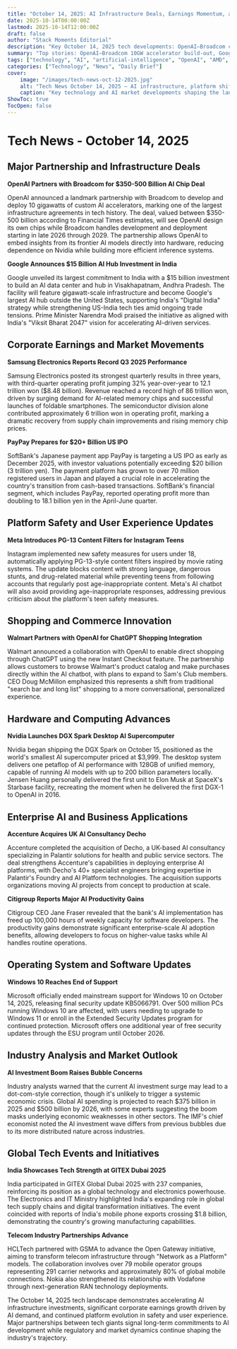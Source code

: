 ```yaml
---
title: "October 14, 2025: AI Infrastructure Deals, Earnings Momentum, and Global Tech Policy"
date: 2025-10-14T00:00:00Z
lastmod: 2025-10-14T12:00:00Z
draft: false
author: "Stack Moments Editorial"
description: "Key October 14, 2025 tech developments: OpenAI–Broadcom custom accelerator program, Google’s India AI hub, Samsung’s surging chip-driven earnings, Windows 10 end-of-support milestone, and global telecom + AI infrastructure partnerships."
summary: "Top stories: OpenAI–Broadcom 10GW accelerator build-out, Google $15B India AI hub, Samsung Q3 rebound, Windows 10 EoS, PayPay IPO plans, Nvidia DGX Spark launch, Walmart–ChatGPT shopping, Meta teen safety filters, India at GITEX, telecom Open Gateway advances."
tags: ["technology", "AI", "artificial-intelligence", "OpenAI", "AMD", "Anthropic", "startups", "India", "funding", "daily-news"]
categories: ["Technology", "News", "Daily Brief"]
cover:
    image: "/images/tech-news-oct-12-2025.jpg"
    alt: "Tech News October 14, 2025 — AI infrastructure, platform shifts, and market signals"
    caption: "Key technology and AI market developments shaping the landscape on October 14, 2025"
ShowToc: true
TocOpen: false
---
```

# **Tech News - October 14, 2025**

## **Major Partnership and Infrastructure Deals**

**OpenAI Partners with Broadcom for \$350-500 Billion AI Chip Deal**

OpenAI announced a landmark partnership with Broadcom to develop and deploy 10 gigawatts of custom AI accelerators, marking one of the largest infrastructure agreements in tech history. The deal, valued between \$350-500 billion according to Financial Times estimates, will see OpenAI design its own chips while Broadcom handles development and deployment starting in late 2026 through 2029. The partnership allows OpenAI to embed insights from its frontier AI models directly into hardware, reducing dependence on Nvidia while building more efficient inference systems.

**Google Announces \$15 Billion AI Hub Investment in India**

Google unveiled its largest commitment to India with a \$15 billion investment to build an AI data center and hub in Visakhapatnam, Andhra Pradesh. The facility will feature gigawatt-scale infrastructure and become Google's largest AI hub outside the United States, supporting India's "Digital India" strategy while strengthening US-India tech ties amid ongoing trade tensions. Prime Minister Narendra Modi praised the initiative as aligned with India's "Viksit Bharat 2047" vision for accelerating AI-driven services.

## **Corporate Earnings and Market Movements**

**Samsung Electronics Reports Record Q3 2025 Performance**

Samsung Electronics posted its strongest quarterly results in three years, with third-quarter operating profit jumping 32% year-over-year to 12.1 trillion won (\$8.48 billion). Revenue reached a record high of 86 trillion won, driven by surging demand for AI-related memory chips and successful launches of foldable smartphones. The semiconductor division alone contributed approximately 6 trillion won in operating profit, marking a dramatic recovery from supply chain improvements and rising memory chip prices.

**PayPay Prepares for \$20+ Billion US IPO**

SoftBank's Japanese payment app PayPay is targeting a US IPO as early as December 2025, with investor valuations potentially exceeding \$20 billion (3 trillion yen). The payment platform has grown to over 70 million registered users in Japan and played a crucial role in accelerating the country's transition from cash-based transactions. SoftBank's financial segment, which includes PayPay, reported operating profit more than doubling to 18.1 billion yen in the April-June quarter.

## **Platform Safety and User Experience Updates**

**Meta Introduces PG-13 Content Filters for Instagram Teens**

Instagram implemented new safety measures for users under 18, automatically applying PG-13-style content filters inspired by movie rating systems. The update blocks content with strong language, dangerous stunts, and drug-related material while preventing teens from following accounts that regularly post age-inappropriate content. Meta's AI chatbot will also avoid providing age-inappropriate responses, addressing previous criticism about the platform's teen safety measures.

## **Shopping and Commerce Innovation**

**Walmart Partners with OpenAI for ChatGPT Shopping Integration**

Walmart announced a collaboration with OpenAI to enable direct shopping through ChatGPT using the new Instant Checkout feature. The partnership allows customers to browse Walmart's product catalog and make purchases directly within the AI chatbot, with plans to expand to Sam's Club members. CEO Doug McMillon emphasized this represents a shift from traditional "search bar and long list" shopping to a more conversational, personalized experience.

## **Hardware and Computing Advances**

**Nvidia Launches DGX Spark Desktop AI Supercomputer**

Nvidia began shipping the DGX Spark on October 15, positioned as the world's smallest AI supercomputer priced at \$3,999. The desktop system delivers one petaflop of AI performance with 128GB of unified memory, capable of running AI models with up to 200 billion parameters locally. Jensen Huang personally delivered the first unit to Elon Musk at SpaceX's Starbase facility, recreating the moment when he delivered the first DGX-1 to OpenAI in 2016.

## **Enterprise AI and Business Applications**

**Accenture Acquires UK AI Consultancy Decho**

Accenture completed the acquisition of Decho, a UK-based AI consultancy specializing in Palantir solutions for health and public service sectors. The deal strengthens Accenture's capabilities in deploying enterprise AI platforms, with Decho's 40+ specialist engineers bringing expertise in Palantir's Foundry and AI Platform technologies. The acquisition supports organizations moving AI projects from concept to production at scale.

**Citigroup Reports Major AI Productivity Gains**

Citigroup CEO Jane Fraser revealed that the bank's AI implementation has freed up 100,000 hours of weekly capacity for software developers. The productivity gains demonstrate significant enterprise-scale AI adoption benefits, allowing developers to focus on higher-value tasks while AI handles routine operations.

## **Operating System and Software Updates**

**Windows 10 Reaches End of Support**

Microsoft officially ended mainstream support for Windows 10 on October 14, 2025, releasing final security update KB5066791. Over 500 million PCs running Windows 10 are affected, with users needing to upgrade to Windows 11 or enroll in the Extended Security Updates program for continued protection. Microsoft offers one additional year of free security updates through the ESU program until October 2026.

## **Industry Analysis and Market Outlook**

**AI Investment Boom Raises Bubble Concerns**

Industry analysts warned that the current AI investment surge may lead to a dot-com-style correction, though it's unlikely to trigger a systemic economic crisis. Global AI spending is projected to reach \$375 billion in 2025 and \$500 billion by 2026, with some experts suggesting the boom masks underlying economic weaknesses in other sectors. The IMF's chief economist noted the AI investment wave differs from previous bubbles due to its more distributed nature across industries.

## **Global Tech Events and Initiatives**

**India Showcases Tech Strength at GITEX Dubai 2025**

India participated in GITEX Global Dubai 2025 with 237 companies, reinforcing its position as a global technology and electronics powerhouse. The Electronics and IT Ministry highlighted India's expanding role in global tech supply chains and digital transformation initiatives. The event coincided with reports of India's mobile phone exports crossing \$1.8 billion, demonstrating the country's growing manufacturing capabilities.

**Telecom Industry Partnerships Advance**

HCLTech partnered with GSMA to advance the Open Gateway initiative, aiming to transform telecom infrastructure through "Network as a Platform" models. The collaboration involves over 79 mobile operator groups representing 291 carrier networks and approximately 80% of global mobile connections. Nokia also strengthened its relationship with Vodafone through next-generation RAN technology deployments.

The October 14, 2025 tech landscape demonstrates accelerating AI infrastructure investments, significant corporate earnings growth driven by AI demand, and continued platform evolution in safety and user experience. Major partnerships between tech giants signal long-term commitments to AI development while regulatory and market dynamics continue shaping the industry's trajectory.